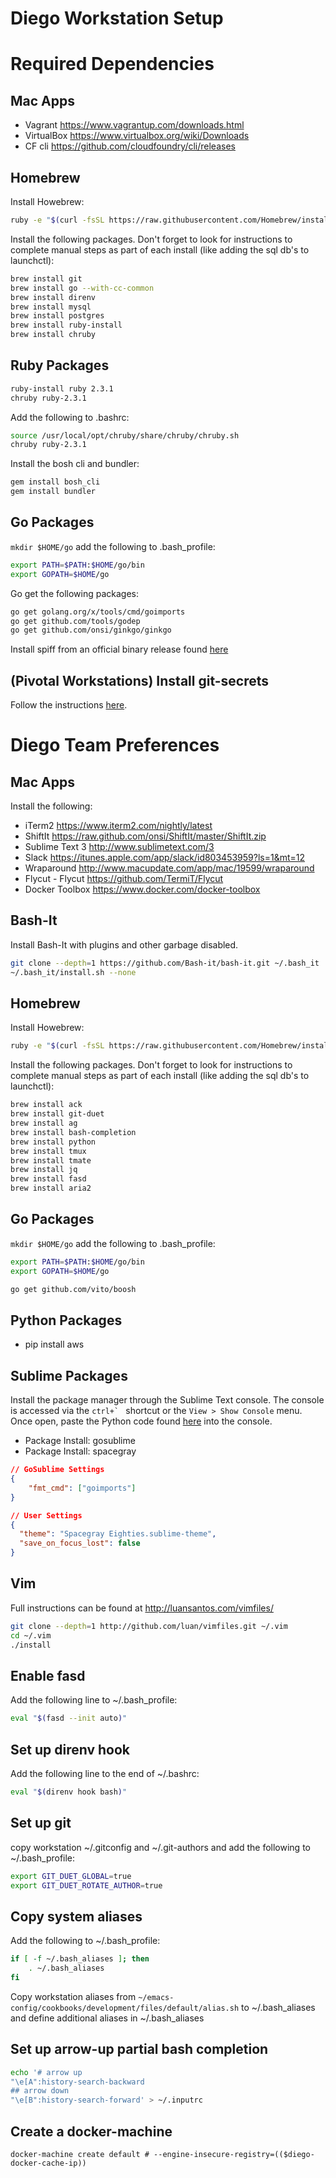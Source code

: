 # Diego Workstation Setup

# Required Dependencies

## Mac Apps
- Vagrant https://www.vagrantup.com/downloads.html
- VirtualBox https://www.virtualbox.org/wiki/Downloads
- CF cli https://github.com/cloudfoundry/cli/releases

## Homebrew

Install Howebrew:
```bash
ruby -e "$(curl -fsSL https://raw.githubusercontent.com/Homebrew/install/master/install)"
```

Install the following packages.  Don't forget to look for instructions to complete manual steps as part of each install (like adding the sql db's to launchctl):
```bash
brew install git
brew install go --with-cc-common
brew install direnv
brew install mysql
brew install postgres
brew install ruby-install
brew install chruby
```

## Ruby Packages
```bash
ruby-install ruby 2.3.1
chruby ruby-2.3.1
```
Add the following to .bashrc:
```bash
source /usr/local/opt/chruby/share/chruby/chruby.sh
chruby ruby-2.3.1
```
Install the bosh cli and bundler:
```bash
gem install bosh_cli
gem install bundler
```

## Go Packages

`mkdir $HOME/go` add the following to .bash_profile:

```bash
export PATH=$PATH:$HOME/go/bin
export GOPATH=$HOME/go
```
Go get the following packages:
```bash
go get golang.org/x/tools/cmd/goimports
go get github.com/tools/godep
go get github.com/onsi/ginkgo/ginkgo
```

Install spiff from an official binary release found [here](https://github.com/cloudfoundry-incubator/spiff/releases)

## (Pivotal Workstations) Install git-secrets

Follow the instructions [here](https://github.com/pivotal-cf/sec-issues/blob/master/git-secrets.md).

# Diego Team Preferences

## Mac Apps
Install the following:
- iTerm2 https://www.iterm2.com/nightly/latest
- ShiftIt https://raw.github.com/onsi/ShiftIt/master/ShiftIt.zip
- Sublime Text 3 http://www.sublimetext.com/3
- Slack https://itunes.apple.com/app/slack/id803453959?ls=1&mt=12
- Wraparound http://www.macupdate.com/app/mac/19599/wraparound
- Flycut - Flycut https://github.com/TermiT/Flycut
- Docker Toolbox https://www.docker.com/docker-toolbox

## Bash-It
Install Bash-It with plugins and other garbage disabled.
```bash
git clone --depth=1 https://github.com/Bash-it/bash-it.git ~/.bash_it
~/.bash_it/install.sh --none
```

## Homebrew
Install Howebrew:
```bash
ruby -e "$(curl -fsSL https://raw.githubusercontent.com/Homebrew/install/master/install)"
```

Install the following packages.  Don't forget to look for instructions to complete manual steps as part of each install (like adding the sql db's to launchctl):
```bash
brew install ack
brew install git-duet
brew install ag
brew install bash-completion
brew install python
brew install tmux
brew install tmate
brew install jq
brew install fasd
brew install aria2
```

## Go Packages

`mkdir $HOME/go` add the following to .bash_profile:

```bash
export PATH=$PATH:$HOME/go/bin
export GOPATH=$HOME/go
```

```bash
go get github.com/vito/boosh
```

## Python Packages

- pip install aws

## Sublime Packages

Install the package manager through the Sublime Text console. The console is accessed via the ``ctrl+` `` shortcut or the `View > Show Console` menu. Once open, paste the Python code found [here](https://packagecontrol.io/installation) into the console.

- Package Install: gosublime
- Package Install: spacegray
```json
// GoSublime Settings
{
	"fmt_cmd": ["goimports"]
}
```
```json
// User Settings
{
  "theme": "Spacegray Eighties.sublime-theme",
  "save_on_focus_lost": false
}
```


## Vim
Full instructions can be found at http://luansantos.com/vimfiles/ 

```bash
git clone --depth=1 http://github.com/luan/vimfiles.git ~/.vim
cd ~/.vim
./install
```

## Enable fasd
Add the following line to ~/.bash_profile:
```bash
eval "$(fasd --init auto)"
```

## Set up direnv hook
Add the following line to the end of ~/.bashrc:
```bash
eval "$(direnv hook bash)"
```

## Set up git
copy workstation ~/.gitconfig and ~/.git-authors and add the following to ~/.bash_profile:
```bash
export GIT_DUET_GLOBAL=true
export GIT_DUET_ROTATE_AUTHOR=true
```

## Copy system aliases
Add the following to ~/.bash_profile:
```bash
if [ -f ~/.bash_aliases ]; then
    . ~/.bash_aliases
fi
```

Copy workstation aliases from `~/emacs-config/cookbooks/development/files/default/alias.sh` to ~/.bash_aliases and define additional aliases in ~/.bash_aliases

## Set up arrow-up partial bash completion
```bash
echo '# arrow up
"\e[A":history-search-backward
## arrow down
"\e[B":history-search-forward' > ~/.inputrc
```

## Create a docker-machine
```
docker-machine create default # --engine-insecure-registry=(($diego-docker-cache-ip))
```
